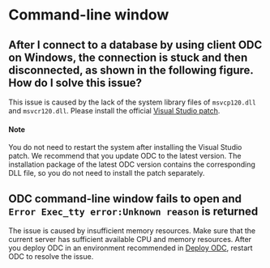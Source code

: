 Command-line window
==========================

**After I connect to a database by using client ODC on Windows, the connection is stuck and then disconnected, as shown in the following figure. How do I solve this issue?**
-------------------------------------------------------------------------

This issue is caused by the lack of the system library files of `msvcp120.dll` and `msvcr120.dll`. Please install the official [Visual Studio patch](https://www.microsoft.com/en-us/download/details.aspx?id=40784).

<main id="notice" type='explain'>
   <h4>Note</h4>
   <p>You do not need to restart the system after installing the Visual Studio patch. We recommend that you update ODC to the latest version. The installation package of the latest ODC version contains the corresponding DLL file, so you do not need to install the patch separately. </p>
</main>

ODC command-line window fails to open and `Error Exec_tty error:Unknown reason` is returned
-----------------------------------------------------------------

The issue is caused by insufficient memory resources. Make sure that the current server has sufficient available CPU and memory resources. After you deploy ODC in an environment recommended in [Deploy ODC](https://www.oceanbase.com/docs/enterprise-odc-doc-cn-10000000001509741), restart ODC to resolve the issue.
